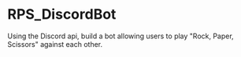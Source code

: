 # RPS_DiscordBot
Using the Discord api, build a bot allowing users to play "Rock, Paper, Scissors" against each other. 
